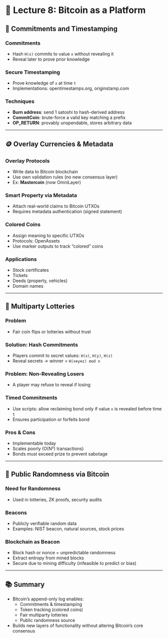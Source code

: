 # 🧱 Lecture 8: Bitcoin as a Platform

## 🔐 Commitments and Timestamping

### Commitments
- Hash `H(x)` commits to value `x` without revealing it
- Reveal later to prove prior knowledge

### Secure Timestamping
- Prove knowledge of `x` at time `t`
- Implementations: opentimestamps.org, originstamp.com

### Techniques
- **Burn address**: send 1 satoshi to hash-derived address
- **CommitCoin**: brute-force a valid key matching a prefix
- **OP_RETURN**: provably unspendable, stores arbitrary data

---

## 🪙 Overlay Currencies & Metadata

### Overlay Protocols
- Write data to Bitcoin blockchain
- Use own validation rules (no new consensus layer)
- Ex: **Mastercoin** (now OmniLayer)

### Smart Property via Metadata
- Attach real-world claims to Bitcoin UTXOs
- Requires metadata authentication (signed statement)

### Colored Coins
- Assign meaning to specific UTXOs
- Protocols: OpenAssets
- Use marker outputs to track “colored” coins

### Applications
- Stock certificates
- Tickets
- Deeds (property, vehicles)
- Domain names

---

## 🎲 Multiparty Lotteries

### Problem
- Fair coin flips or lotteries without trust

### Solution: Hash Commitments
- Players commit to secret values: `H(x)`, `H(y)`, `H(z)`
- Reveal secrets → winner = `H(x⊕y⊕z) mod n`

### Problem: Non-Revealing Losers
- A player may refuse to reveal if losing

### Timed Commitments
- Use scripts: allow reclaiming bond only if value `x` is revealed before time `t`
- Ensures participation or forfeits bond

### Pros & Cons
- Implementable today
- Scales poorly (O(N²) transactions)
- Bonds must exceed prize to prevent sabotage

---

## 🔮 Public Randomness via Bitcoin

### Need for Randomness
- Used in lotteries, ZK proofs, security audits

### Beacons
- Publicly verifiable random data
- Examples: NIST beacon, natural sources, stock prices

### Blockchain as Beacon
- Block hash or nonce = unpredictable randomness
- Extract entropy from mined blocks
- Secure due to mining difficulty (infeasible to predict or bias)

---

## 📚 Summary

- Bitcoin’s append-only log enables:
  - Commitments & timestamping
  - Token tracking (colored coins)
  - Fair multiparty lotteries
  - Public randomness source
- Builds new layers of functionality without altering Bitcoin’s core consensus
